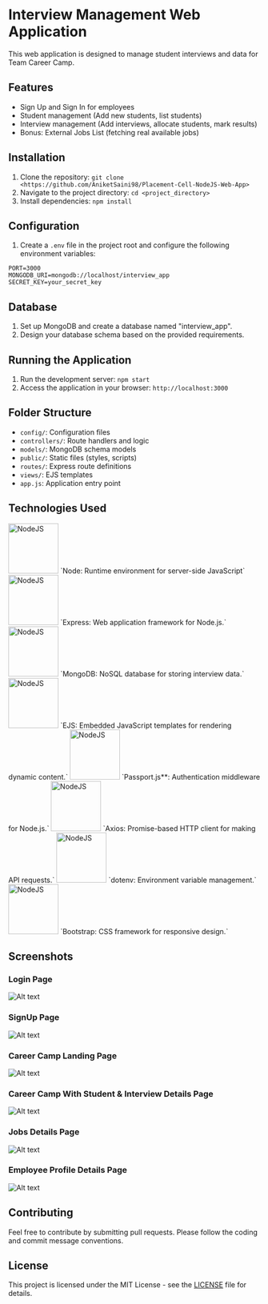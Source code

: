 # Interview Management Web Application

This web application is designed to manage student interviews and data for Team Career Camp.

## Features

- Sign Up and Sign In for employees
- Student management (Add new students, list students)
- Interview management (Add interviews, allocate students, mark results)
- Bonus: External Jobs List (fetching real available jobs)

## Installation

1. Clone the repository: `git clone <https://github.com/AniketSaini98/Placement-Cell-NodeJS-Web-App>`
2. Navigate to the project directory: `cd <project_directory>`
3. Install dependencies: `npm install`

## Configuration

1. Create a `.env` file in the project root and configure the following environment variables:
```
PORT=3000
MONGODB_URI=mongodb://localhost/interview_app
SECRET_KEY=your_secret_key
```

## Database

1. Set up MongoDB and create a database named "interview_app".
2. Design your database schema based on the provided requirements.

## Running the Application

1. Run the development server: `npm start`
2. Access the application in your browser: `http://localhost:3000`

## Folder Structure

- `config/`: Configuration files
- `controllers/`: Route handlers and logic
- `models/`: MongoDB schema models
- `public/`: Static files (styles, scripts)
- `routes/`: Express route definitions
- `views/`: EJS templates
- `app.js`: Application entry point

## Technologies Used

<img src="https://img.icons8.com/?size=512&id=54087&format=png" alt="NodeJS" width="100px" height="100px"/>
`Node: Runtime environment for server-side JavaScript`
<img src="https://img.icons8.com/?size=512&id=PZQVBAxaueDJ&format=png" alt="NodeJS" width="100px" height="100px"/>
`Express: Web application framework for Node.js.`
<img src="https://img.icons8.com/?size=512&id=8rKdRqZFLurS&format=png" alt="NodeJS" width="100px" height="100px"/>
`MongoDB: NoSQL database for storing interview data.`
<img src="https://img.icons8.com/?size=512&id=Pxe6MGswB8pX&format=png" alt="NodeJS" width="100px" height="100px"/>
`EJS: Embedded JavaScript templates for rendering dynamic content.`
<img src="https://www.passportjs.org/images/PassportJS.svg" alt="NodeJS" width="100px" height="100px"/>
`Passport.js**: Authentication middleware for Node.js.`
<img src="https://axios-http.com/assets/logo.svg" alt="NodeJS" width="100px" height="100px"/>
`Axios: Promise-based HTTP client for making API requests.`
<img src="https://raw.githubusercontent.com/motdotla/dotenv/master/dotenv.svg" alt="NodeJS" width="100px" height="100px"/>
`dotenv: Environment variable management.`
<img src="https://img.icons8.com/?size=512&id=ZMc42tPbG32H&format=png" alt="NodeJS" width="100px" height="100px"/>
`Bootstrap: CSS framework for responsive design.`

## Screenshots

### Login Page
![Alt text](/assets/1.Employee_Login.png)

### SignUp Page
![Alt text](/assets/Employee_SignUp_Page.png)

### Career Camp Landing Page
![Alt text](/assets/Career_Camp.png)

### Career Camp With Student & Interview Details Page
![Alt text](/assets/Career_Camp_Student_&_Interview_Details.png)

### Jobs Details Page
![Alt text](/assets/Job_Portal.png)

### Employee Profile Details Page
![Alt text](/assets/Profile.png)

## Contributing

Feel free to contribute by submitting pull requests. Please follow the coding and commit message conventions.

## License

This project is licensed under the MIT License - see the [LICENSE](LICENSE) file for details.

